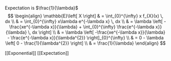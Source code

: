 Expectation is $\frac{1}{\lambda}$
$$
\begin{align}
	\mathbb{E}\left[ X \right] & = \int_{0}^{\infty} x f_{X}(x) \, dx \\
    & = \int_{0}^{\infty} x\lambda e^{-\lambda x} \, dx  \\
    & = \lambda \left[ -\frac{xe^{-\lambda x}}{\lambda} + \int_{0}^{\infty} \frac{e^{-\lambda x}}{\lambda} \, dx \right] \\
 & =   \lambda \left[ -\frac{xe^{-\lambda x}}{\lambda} - \frac{e^{-\lambda x}}{\lambda^{2}} \right]_{0}^{\infty} \\
	& = 0 - \lambda \left[ 0 - \frac{1}{\lambda^{2}} \right]  \\
	& = \frac{1}{\lambda}
\end{align}
$$

[[Exponential]]
[[Expectation]]
